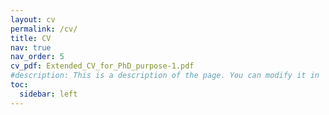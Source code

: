 ```yaml
---
layout: cv
permalink: /cv/
title: CV
nav: true
nav_order: 5
cv_pdf: Extended_CV_for_PhD_purpose-1.pdf
#description: This is a description of the page. You can modify it in '_pages/cv.md'. You can also change or remove the top pdf download button.
toc:
  sidebar: left
---
```

